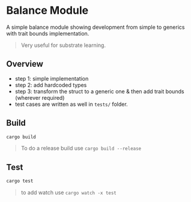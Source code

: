 # Balance Module

A simple balance module showing development from simple to generics with trait bounds implementation.

> Very useful for substrate learning.

## Overview

- step 1: simple implementation
- step 2: add hardcoded types
- step 3: transform the struct to a generic one & then add trait bounds (wherever required)
- test cases are written as well in `tests/` folder.

## Build

```bash
cargo build
```

> To do a release build use `cargo build --release`

## Test

```bash
cargo test
```

> to add watch use `cargo watch -x test`
